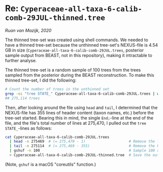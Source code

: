 # Re: `Cyperaceae-all-taxa-6-calib-comb-29JUL-thinned.tree`

_Ruan van Mazijk, 2020_

The thinned tree-set was created using shell commands. We needed to have a thinned tree-set because the unthinned tree-set's NEXUS-file is 4.54 GB in size (`Cyperaceae-all-taxa-6-calib-comb-29JUL.trees`, posterior sample output from BEAST, not in this repository), making it intractable to further analyse.

The thinned tree-set is a random sample of 100 trees from the trees sampled from the posterior during the BEAST reconstruction. To make this thinned tree-set, I did the following:

```sh
# Count the number of trees in the unthinned set
grep -oi "tree STATE_" Cyperaceae-all-taxa-6-calib-comb-29JUL.trees | wc -l
## 275,114 trees
```

Then, after looking around the file using `head` and `tail`, I determined that the NEXUS-file has 355 lines of header content (taxon names, etc.) before the tree-set started. Bearing this in mind, the single `End;`-line at the end of the file, and the file's total number of lines at 275,470, I pulled out the `tree STATE_`-lines as follows:

```sh
cat Cyperaceae-all-taxa-6-calib-comb-29JUL.trees
  | head -n 275469  # (= 275,470 - 1)                    # Remove the last line
  | tail -n 275114  # (= 275,469 - 355)                  # Remove the header lines
  | gshuf -n 100                                         # Sample 100 random lines
  > Cyperaceae-all-taxa-6-calib-comb-29JUL-thinned.tree  # Save the output
```

(Note, `gshuf` is a macOS "coreutils" function.)

